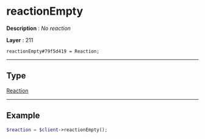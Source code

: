 # reactionEmpty

**Description** : *No reaction*

**Layer** : 211

```tl
reactionEmpty#79f5d419 = Reaction;
```

---

## Type

[Reaction](type/Reaction)

---

## Example

```php
$reaction = $client->reactionEmpty();
```